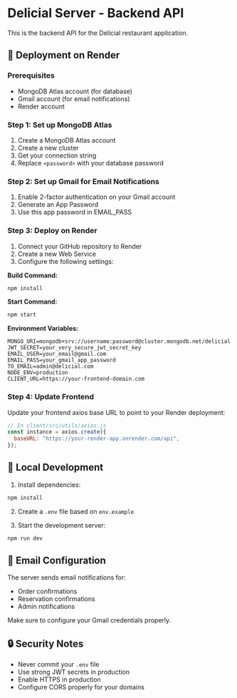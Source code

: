 # Delicial Server - Backend API

This is the backend API for the Delicial restaurant application.

## 🚀 Deployment on Render

### Prerequisites
- MongoDB Atlas account (for database)
- Gmail account (for email notifications)
- Render account

### Step 1: Set up MongoDB Atlas
1. Create a MongoDB Atlas account
2. Create a new cluster
3. Get your connection string
4. Replace `<password>` with your database password

### Step 2: Set up Gmail for Email Notifications
1. Enable 2-factor authentication on your Gmail account
2. Generate an App Password
3. Use this app password in EMAIL_PASS

### Step 3: Deploy on Render
1. Connect your GitHub repository to Render
2. Create a new Web Service
3. Configure the following settings:

**Build Command:**
```bash
npm install
```

**Start Command:**
```bash
npm start
```

**Environment Variables:**
```
MONGO_URI=mongodb+srv://username:password@cluster.mongodb.net/delicial
JWT_SECRET=your_very_secure_jwt_secret_key
EMAIL_USER=your_email@gmail.com
EMAIL_PASS=your_gmail_app_password
TO_EMAIL=admin@delicial.com
NODE_ENV=production
CLIENT_URL=https://your-frontend-domain.com
```

### Step 4: Update Frontend
Update your frontend axios base URL to point to your Render deployment:
```javascript
// In client/src/utils/axios.js
const instance = axios.create({
  baseURL: "https://your-render-app.onrender.com/api",
});
```

## 🔧 Local Development

1. Install dependencies:
```bash
npm install
```

2. Create a `.env` file based on `env.example`

3. Start the development server:
```bash
npm run dev
```

## 📧 Email Configuration

The server sends email notifications for:
- Order confirmations
- Reservation confirmations
- Admin notifications

Make sure to configure your Gmail credentials properly.

## 🔒 Security Notes

- Never commit your `.env` file
- Use strong JWT secrets in production
- Enable HTTPS in production
- Configure CORS properly for your domains 